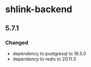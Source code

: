 # shlink-backend

## 5.7.1

### Changed

- dependency to postgresql to 16.5.0
- dependency to redis to 20.11.3
